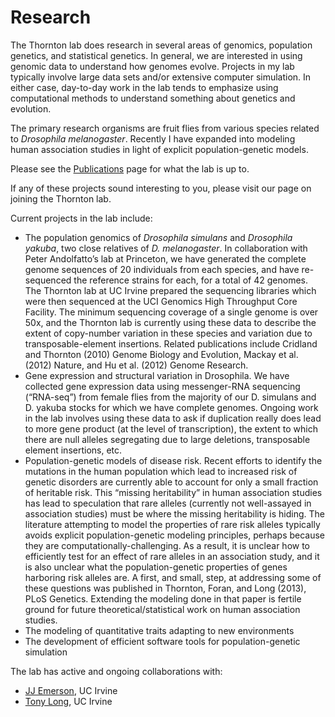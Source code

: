 # Research

The Thornton lab does research in several areas of genomics, population genetics, and statistical genetics. In general, we are interested in using genomic data to understand how genomes evolve. Projects in my lab typically involve large data sets and/or extensive computer simulation. In either case, day-to-day work in the lab tends to emphasize using computational methods to understand something about genetics and evolution.

The primary research organisms are fruit flies from various species related to _Drosophila melanogaster_. Recently I have expanded into modeling human association studies in light of explicit population-genetic models.

Please see the [Publications](pubs) page for what the lab is up to.

If any of these projects sound interesting to you, please visit our page on joining the Thornton lab.

Current projects in the lab include:

* The population genomics of _Drosophila simulans_ and _Drosophila yakuba_, two close relatives of _D. melanogaster_. In collaboration with Peter Andolfatto’s lab at Princeton, we have generated the complete genome sequences of 20 individuals from each species, and have re-sequenced the reference strains for each, for a total of 42 genomes. The Thornton lab at UC Irvine prepared the sequencing libraries which were then sequenced at the UCI Genomics High Throughput Core Facility. The minimum sequencing coverage of a single genome is over 50x, and the Thornton lab is currently using these data to describe the extent of copy-number variation in these species and variation due to transposable-element insertions. Related publications include Cridland and Thornton (2010) Genome Biology and Evolution, Mackay et al. (2012) Nature, and Hu et al. (2012) Genome Research.
* Gene expression and structural variation in Drosophila. We have collected gene expression data using messenger-RNA sequencing (“RNA-seq”) from female flies from the majority of our D. simulans and D. yakuba stocks for which we have complete genomes. Ongoing work in the lab involves using these data to ask if duplication really does lead to more gene product (at the level of transcription), the extent to which there are null alleles segregating due to large deletions, transposable element insertions, etc.
* Population-genetic models of disease risk. Recent efforts to identify the mutations in the human population which lead to increased risk of genetic disorders are currently able to account for only a small fraction of heritable risk. This “missing heritability” in human association studies has lead to speculation that rare alleles (currently not well-assayed in association studies) must be where the missing heritability is hiding. The literature attempting to model the properties of rare risk alleles typically avoids explicit population-genetic modeling principles, perhaps because they are computationally-challenging. As a result, it is unclear how to efficiently test for an effect of rare alleles in an association study, and it is also unclear what the population-genetic properties of genes harboring risk alleles are. A first, and small, step, at addressing some of these questions was published in Thornton, Foran, and Long (2013), PLoS Genetics. Extending the modeling done in that paper is fertile ground for future theoretical/statistical work on human association studies.
* The modeling of quantitative traits adapting to new environments
* The development of efficient software tools for population-genetic simulation

The lab has active and ongoing collaborations with:

* [JJ Emerson](http://www.faculty.uci.edu/profile.cfm?faculty_id=5987), UC Irvine
* [Tony Long](http://wfitch.bio.uci.edu/~tdlong/), UC Irvine
